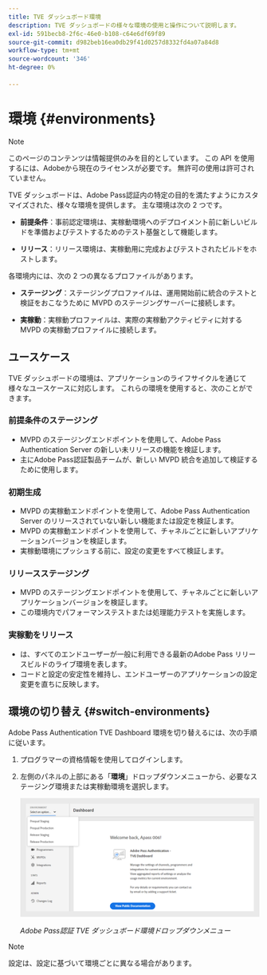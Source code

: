 ```yaml
---
title: TVE ダッシュボード環境
description: TVE ダッシュボードの様々な環境の使用と操作について説明します。
exl-id: 591becb8-2f6c-46e0-b108-c64e6df69f89
source-git-commit: d982beb16ea0db29f41d0257d8332fd4a07a84d8
workflow-type: tm+mt
source-wordcount: '346'
ht-degree: 0%

---
```


# 環境 {#environments}

>[!NOTE]
>
>このページのコンテンツは情報提供のみを目的としています。 この API を使用するには、Adobeから現在のライセンスが必要です。 無許可の使用は許可されていません。

TVE ダッシュボードは、Adobe Pass認証内の特定の目的を満たすようにカスタマイズされた、様々な環境を提供します。 主な環境は次の 2 つです。

* **前提条件**：事前認定環境は、実稼動環境へのデプロイメント前に新しいビルドを準備およびテストするためのテスト基盤として機能します。

* **リリース**：リリース環境は、実稼動用に完成およびテストされたビルドをホストします。

各環境内には、次の 2 つの異なるプロファイルがあります。

* **ステージング**：ステージングプロファイルは、運用開始前に統合のテストと検証をおこなうために MVPD のステージングサーバーに接続します。

* **実稼動**：実稼動プロファイルは、実際の実稼動アクティビティに対する MVPD の実稼動プロファイルに接続します。

## ユースケース

TVE ダッシュボードの環境は、アプリケーションのライフサイクルを通じて様々なユースケースに対応します。 これらの環境を使用すると、次のことができます。

### 前提条件のステージング

* MVPD のステージングエンドポイントを使用して、Adobe Pass Authentication Server の新しい未リリースの機能を検証します。
* 主にAdobe Pass認証製品チームが、新しい MVPD 統合を追加して検証するために使用します。

### 初期生成

* MVPD の実稼動エンドポイントを使用して、Adobe Pass Authentication Server のリリースされていない新しい機能または設定を検証します。
* MVPD の実稼動エンドポイントを使用して、チャネルごとに新しいアプリケーションバージョンを検証します。
* 実稼動環境にプッシュする前に、設定の変更をすべて検証します。

### リリースステージング

* MVPD のステージングエンドポイントを使用して、チャネルごとに新しいアプリケーションバージョンを検証します。
* この環境内でパフォーマンステストまたは処理能力テストを実施します。

### 実稼動をリリース

* は、すべてのエンドユーザーが一般に利用できる最新のAdobe Pass リリースビルドのライブ環境を表します。
* コードと設定の安定性を維持し、エンドユーザーのアプリケーションの設定変更を直ちに反映します。

## 環境の切り替え {#switch-environments}

Adobe Pass Authentication TVE Dashboard 環境を切り替えるには、次の手順に従います。

1. プログラマーの資格情報を使用してログインします。

1. 左側のパネルの上部にある「**環境**」ドロップダウンメニューから、必要なステージング環境または実稼動環境を選択します。

   ![TVE ダッシュボード環境ドロップダウン &#x200B;](../assets/tve-dashboard/new-tve-dashboard/dashboard/dashboard-environment-menu.png)

   *Adobe Pass認証 TVE ダッシュボード環境ドロップダウンメニュー*

>[!NOTE]
>
> 設定は、設定に基づいて環境ごとに異なる場合があります。
